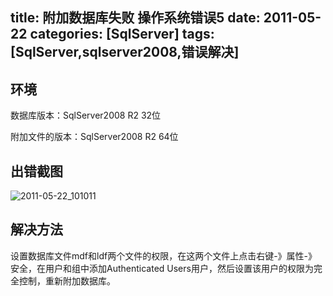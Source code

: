 title:  附加数据库失败 操作系统错误5
date:  2011-05-22
categories: [SqlServer]
tags:  [SqlServer,sqlserver2008,错误解决]
---

## 环境

数据库版本：SqlServer2008 R2 32位

附加文件的版本：SqlServer2008 R2 64位
<!--more-->

## 出错截图

![2011-05-22_101011](http://oec2003.qiniudn.com/2011-05-22_101011.png)

## 解决方法

设置数据库文件mdf和ldf两个文件的权限，在这两个文件上点击右键-》属性-》安全，在用户和组中添加Authenticated Users用户，然后设置该用户的权限为完全控制，重新附加数据库。


